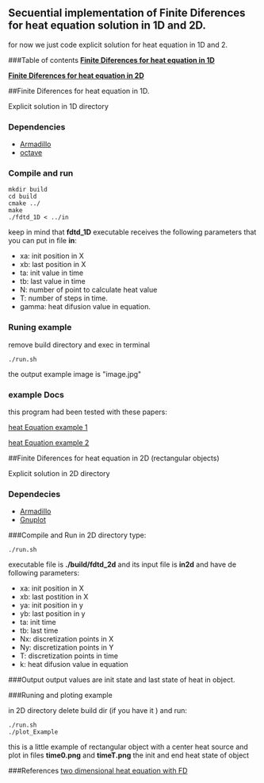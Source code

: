 Secuential implementation of Finite Diferences for heat equation solution in 1D and 2D.
---------------------------------------------------------------------------------------
for now  we just code explicit solution for heat equation in 1D and 2.


###Table of contents
**[Finite Diferences for heat equation in 1D](#1D)**

**[Finite Diferences for heat equation in 2D](#2D)**

##Finite Diferences for heat equation in 1D.

Explicit solution in 1D directory

### Dependencies
* [Armadillo](http://arma.sourceforge.net/ )
* [octave](https://www.gnu.org/software/octave/ )

### Compile and run

    mkdir build
    cd build
    cmake ../
    make
    ./fdtd_1D < ../in

keep in mind that **fdtd_1D** executable receives the following parameters that you can put in file **in**:

* xa: init position in X
* xb: last position in X
* ta: init value in time
* tb: last value in time
* N: number of point to calculate heat value
* T: number of steps in time.
* gamma: heat difusion value in equation.

### Runing example
remove build directory and exec in terminal

    ./run.sh

the output example image is "image.jpg"

### example Docs
this program had been tested with these papers:

[heat Equation example 1](http://sistemas.fciencias.unam.mx/~gcontreras/joomla15/images/stories/teoria.pdf)

[heat Equation example 2](http://www.icmc.usp.br/CMS/Arquivos/arquivos_enviados/BIBLIOTECA_113_RT_327.pdf)

##Finite Diferences for heat equation in 2D (rectangular objects)

Explicit solution in 2D directory

### Dependecies
* [Armadillo](http://arma.sourceforge.net/ )
* [Gnuplot](http://www.gnuplot.info/)

###Compile and Run
in 2D directory type:

    ./run.sh


executable file is **./build/fdtd_2d** and its input file is **in2d**
and have de following parameters:

* xa: init position in X
* xb: last postition in X
* ya: init position in y
* yb: last position in y
* ta: init time
* tb: last time
* Nx: discretization points in X
* Ny: discretization points in Y
* T: discretization points in time
* k: heat difusion value in equation

###Output
output values are init state and last state of heat in object.

###Runing and ploting example

in 2D directory delete build dir (if you have it ) and run:

    ./run.sh
    ./plot_Example

this is a little example of rectangular object with a center heat source and plot in files **time0.png** and **timeT.png** the init and end heat state of object


###References
[two dimensional heat equation with FD](http://geodynamics.usc.edu/~becker/teaching/557/problem_sets/problem_set_fd_2dheat.pdf)
